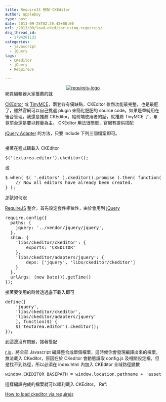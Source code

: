 ```yaml
---
title: RequireJS 搭配 CKEditor
author: appleboy
type: post
date: 2013-09-25T02:20:42+00:00
url: /2013/09/load-ckeditor-using-requirejs/
dsq_thread_id:
  - 1794281131
categories:
  - javascript
  - jQuery
tags:
  - CKeditor
  - jQuery
  - RequireJs

---
```

<div style="margin:0 auto; text-align:center">
  <a href="https://www.flickr.com/photos/appleboy/9911959726/" title="requirejs-logo by appleboy46, on Flickr"><img src="https://i0.wp.com/farm4.staticflickr.com/3677/9911959726_a40988a62d_o.png?resize=200%2C200&#038;ssl=1" alt="requirejs-logo" data-recalc-dims="1" /></a>
</div> 網頁編輯器大家推薦的就 

<a href="http://ckeditor.com/" target="_blank">CKEditor</a> 或 <a href="http://www.tinymce.com/" target="_blank">TinyMCE</a>，兩套各有優缺點，CKEditor 雖然功能最完整，也是最肥了，雖然官網可以自己挑選 plugin 來簡化肥肥的 source code。如果是單純用在後台管理，我還是推薦 CKEditor，給前端使用者的話，就推薦 TinyMCE 了，畢竟前台還是要以輕量為主。 <!--more--> CKEditor 用法很簡單，官網有提供搭配 

<a href="http://docs.ckeditor.com/#!/guide/dev_jquery" target="_blank">jQuery Adapter</a> 的方法，只要 include 下列三個檔案即可。 

<pre class="brush: xml; title: ; notranslate" title=""></pre> 接著在程式碼載入 CKEditor 

<pre class="brush: jscript; title: ; notranslate" title="">$('textarea.editor').ckeditor();</pre> 或 

<pre class="brush: jscript; title: ; notranslate" title="">$.when( $( '.editors' ).ckeditor().promise ).then( function() {
    // Now all editors have already been created.
} );</pre> 那該如何跟 

<a href="http://requirejs.org/" target="_blank">RequireJS</a> 整合，首先設定套件相依性，由於會用到 <a href="http://jquery.com/" target="_blank">jQuery</a> 

<pre class="brush: jscript; title: ; notranslate" title="">require.config({
  paths: {
    jquery: '../vendor/jquery/jquery',
  },
  shim: {
    'libs/ckeditor/ckeditor': {
        exports: 'CKEDITOR'
    },
    'libs/ckeditor/adapters/jquery': {
        deps: ['jquery', 'libs/ckeditor/ckeditor']
    }
  },
  urlArgs: (new Date()).getTime()
});</pre> 接著要使用的時候透過底下載入即可 

<pre class="brush: jscript; title: ; notranslate" title="">define([
    'jquery',
    'libs/ckeditor/ckeditor',
    'libs/ckeditor/adapters/jquery'
    ], function($) {
    $('textarea.editor').ckeditor();
});</pre> 到這邊沒有問題，接著搭配 

<a href="http://github.com/jrburke/r.js/" target="_blank">r.js</a>，將全部 Javascript 編譯整合成單個檔案，這時候你會發現編譯出來的檔案，無法載入 CKeditor，原因在於 CKeditor 會動態讀取 config.js 及相關設定檔，但是找不到路徑，所以必須在 index.html 內加入 CKEditor 全域路徑變數 

<pre class="brush: jscript; title: ; notranslate" title="">window.CKEDITOR_BASEPATH = window.location.pathname + 'assets/js/libs/ckeditor/';</pre> 這樣編譯完成的檔案就可以順利載入 CKEditor。 Ref: 

<a href="http://stackoverflow.com/questions/8713194/how-to-load-ckeditor-via-requirejs" target="_blank">How to load ckeditor via requirejs</a>